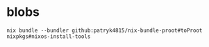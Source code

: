 # blobs

```
nix bundle --bundler github:patryk4815/nix-bundle-proot#toProot nixpkgs#nixos-install-tools
```
